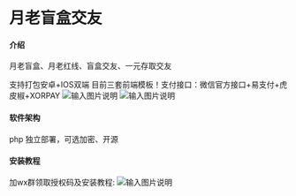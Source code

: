 # 月老盲盒交友

#### 介绍
月老盲盒、月老红线、盲盒交友、一元存取交友

支持打包安卓+IOS双端 目前三套前端模板！支付接口：微信官方接口+易支付+虎皮椒+XORPAY
![输入图片说明](https://images.gitee.com/uploads/images/2021/1012/004617_c91dca98_8114674.png "屏幕截图.png")
![输入图片说明](https://images.gitee.com/uploads/images/2021/1012/004742_febc6856_8114674.png "屏幕截图.png")



#### 软件架构
php 独立部署，可选加密、开源


#### 安装教程
加wx群领取授权码及安装教程:
![输入图片说明](https://images.gitee.com/uploads/images/2021/1012/004437_c2c582b7_8114674.png "屏幕截图.png")


